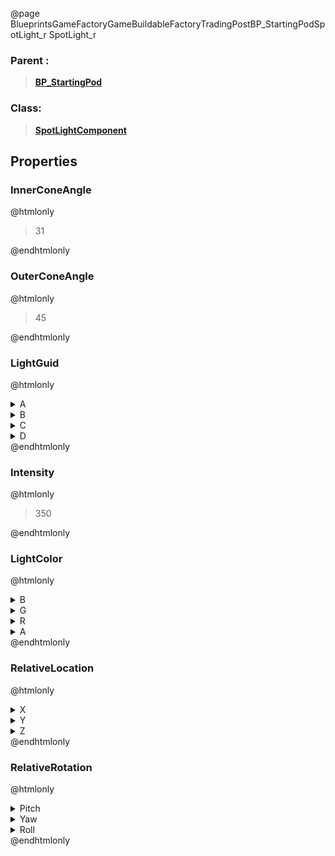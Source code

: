 @page BlueprintsGameFactoryGameBuildableFactoryTradingPostBP_StartingPodSpotLight_r SpotLight_r
### Parent :
<b><a href="_blueprints_game_factory_game_buildable_factory_trading_post_b_p__starting_pod.html"><blockquote>BP_StartingPod</blockquote></a></b>
### Class:
<b><a href="_class_script_spot_light_component.html"><blockquote>SpotLightComponent</blockquote></a></b>
## Properties
### InnerConeAngle
@htmlonly
<blockquote>31</blockquote>
@endhtmlonly

### OuterConeAngle
@htmlonly
<blockquote>45</blockquote>
@endhtmlonly

### LightGuid
@htmlonly
<details>
 <summary>A</summary>
<blockquote>-412617719</blockquote>
</details>
<details>
 <summary>B</summary>
<blockquote>1218200145</blockquote>
</details>
<details>
 <summary>C</summary>
<blockquote>1942268296</blockquote>
</details>
<details>
 <summary>D</summary>
<blockquote>-2012405880</blockquote>
</details>
@endhtmlonly

### Intensity
@htmlonly
<blockquote>350</blockquote>
@endhtmlonly

### LightColor
@htmlonly
<details>
 <summary>B</summary>
<blockquote>94</blockquote>
</details>
<details>
 <summary>G</summary>
<blockquote>186</blockquote>
</details>
<details>
 <summary>R</summary>
<blockquote>255</blockquote>
</details>
<details>
 <summary>A</summary>
<blockquote>255</blockquote>
</details>
@endhtmlonly

### RelativeLocation
@htmlonly
<details>
 <summary>X</summary>
<blockquote>-51.14500427246094</blockquote>
</details>
<details>
 <summary>Y</summary>
<blockquote>60.08930206298828</blockquote>
</details>
<details>
 <summary>Z</summary>
<blockquote>209.2909698486328</blockquote>
</details>
@endhtmlonly

### RelativeRotation
@htmlonly
<details>
 <summary>Pitch</summary>
<blockquote>-44.10664749145508</blockquote>
</details>
<details>
 <summary>Yaw</summary>
<blockquote>58.01875305175781</blockquote>
</details>
<details>
 <summary>Roll</summary>
<blockquote>-1.4253569841384888</blockquote>
</details>
@endhtmlonly

